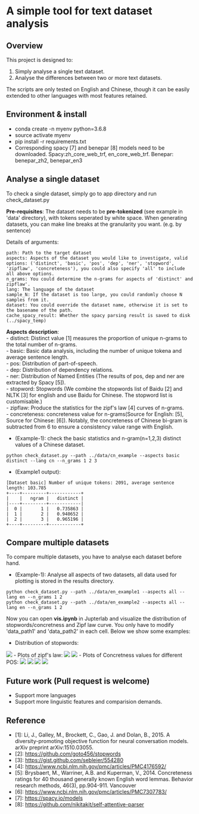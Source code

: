 # A simple tool for text dataset analysis
## Overview
This project is designed to:
1. Simply analyse a single text dataset.
2. Analyse the differences between two or more text datasets.

The scripts are only tested on English and Chinese, though it can be easily extended to other languages with most features retained.

## Environment & install
- conda create -n myenv python=3.6.8
- source activate myenv
- pip install -r requirements.txt
- Corresponding spacy [7] and benepar [8] models need to be downloaded. Spacy:zh_core_web_trf, en_core_web_trf. Benepar: benepar_zh2, benepar_en3

## Analyse a single dataset
To check a single dataset, simply go to app directory and run check_dataset.py

**Pre-requisites**: The dataset needs to be **pre-tokenized** (see example in 'data' directory), with tokens seperated by white space. When generating datasets, you can make line breaks at the granularity you want. (e.g. by sentence)

Details of arguments:
```
path: Path to the target dataset
aspects: Aspects of the dataset you would like to investigate, valid options: ('distinct', 'basic', 'pos', 'dep', 'ner', 'stopword', 'zipflaw', 'concreteness'), you could also specify 'all' to include all above options.
n_grams: You could determine the n-grams for aspects of 'distinct' and zipflaw'.
lang: The language of the dataset
sample_N: If the dataset is too large, you could randomly choose N samples from it.
dataset: You could override the dataset name, otherwise it is set to the basename of the path.
cache_spacy_result: Whether the spacy parsing result is saved to disk (../spacy_temp)
```

**Aspects description**:\
\- distinct: Distinct value [1] measures the proportion of unique n-grams to the total number of n-grams. \
\- basic: Basic data analysis, including the number of unique tokena and average sentence length. \
\- pos: Distribution of part-of-speech. \
\- dep: Distribution of dependency relations. \
\- ner: Distribution of  Named Entities (The results of pos, dep and ner are extracted by Spacy [5]). \
\- stopword: Stopwords (We combine the stopwords list of Baidu [2] and NLTK [3] for english and use Baidu for Chinese. The stopword list is customisable.) \
\- zipflaw: Produce the statistics for the zipf's law [4] curves of n-grams. \
\- concreteness: concreteness value for n-grams(Source for English: [5], Source for Chinese: [6]). Notably, the concreteness of Chinese bi-gram is subtracted from 6 to ensure a consistency value range with English.

- (Example-1): check the basic statistics and n-gram(n=1,2,3) distinct values of a Chinese dataset.
```shell script
python check_dataset.py --path ../data/cn_example --aspects basic distinct --lang cn --n_grams 1 2 3
```
- (Example1 output):
```
[Dataset basic] Number of unique tokens: 2091, average sentence length: 103.785
+----+---------+------------+
|    |   ngram |   distinct |
|----+---------+------------|
|  0 |       1 |   0.735863 |
|  1 |       2 |   0.940652 |
|  2 |       3 |   0.965196 |
+----+---------+------------+
```
## Compare multiple datasets
To compare multiple datasets, you have to analyse each dataset before hand.
- (Example-1): Analyse all aspects of two datasets, all data used for plotting is stored in the results directory.
```shell script
python check_dataset.py --path ../data/en_example1 --aspects all --lang en --n_grams 1 2
python check_dataset.py --path ../data/en_example2 --aspects all --lang en --n_grams 1 2
```
Now you can open **vis.ipynb** in Jupterlab and visualize the distribution of stopwords/concretness and Zipf law curve.
You only have to modify 'data_path1' and 'data_path2' in each cell. Below we show some examples:
- Distribution of stopwords:
<img src="figures/stopword_dis.png">
- Plots of zipf's law:
<img src="figures/zipflaw-top100-1_gram.png">
<img src="figures/zipflaw-top100-2_gram.png">
- Plots of Concretness values for different POS:
<img src="figures/Concretness_NOUN.png">
<img src="figures/Concretness_VERB.png">
<img src="figures/Concretness_ADJ.png">
<img src="figures/Concretness_ADV.png">

## Future work (Pull request is welcome)
- Support more languages
- Support more linguistic features and comparision demands.

## Reference
- \[1\]: Li, J., Galley, M., Brockett, C., Gao, J. and Dolan, B., 2015. A diversity-promoting objective function for neural conversation models. arXiv preprint arXiv:1510.03055.
- \[2\]: https://github.com/goto456/stopwords
- \[3\]: https://gist.github.com/sebleier/554280
- \[4\]: https://www.ncbi.nlm.nih.gov/pmc/articles/PMC4176592/
- \[5\]: Brysbaert, M., Warriner, A.B. and Kuperman, V., 2014. Concreteness ratings for 40 thousand generally known English word lemmas. Behavior research methods, 46(3), pp.904-911.
Vancouver
- \[6\]: https://www.ncbi.nlm.nih.gov/pmc/articles/PMC7307783/
- \[7\]: https://spacy.io/models
- \[8\]: https://github.com/nikitakit/self-attentive-parser

